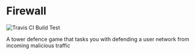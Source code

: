 # Firewall
![Travis CI Build Test](https://travis-ci.com/daalekz/Firewall.svg?branch=master)

A tower defence game that tasks you with defending a user network from incoming malicious traffic
